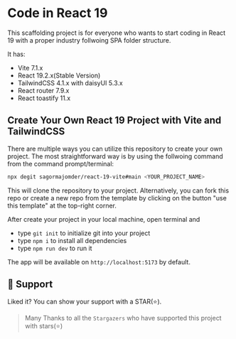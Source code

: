 # Code in React 19

This scaffolding project is for everyone who wants to start coding in React 19 with a proper industry follwoing SPA folder structure.

It has:

- Vite 7.1.x
- React 19.2.x(Stable Version)
- TailwindCSS 4.1.x with daisyUI 5.3.x
- React router 7.9.x
- React toastify 11.x

## Create Your Own React 19 Project with Vite and TailwindCSS

There are multiple ways you can utilize this repository to create your own project. The most straightforward way is by using the follwoing command from the command prompt/terminal:

```bash
npx degit sagormajomder/react-19-vite#main <YOUR_PROJECT_NAME>
```

This will clone the repository to your project. Alternatively, you can fork this repo or create a new repo from the template by clicking on the button "use this template" at the top-right corner.

After create your project in your local machine, open terminal and

- type `git init` to initialize git into your project
- type `npm i` to install all dependencies
- type `npm run dev` to run it

The app will be available on `http://localhost:5173` by default.

## 🫶 Support

Liked it? You can show your support with a STAR(⭐).

> Many Thanks to all the `Stargazers` who have supported this project with stars(⭐)

<!-- ### Sponsor My Work

> I am an independent educator and open-source enthusiast who creates meaningful projects to teach programming on my YouTube Channel. You can support my work by [sponsoring me on GitHub](https://github.com/sponsors/atapas).
 -->
